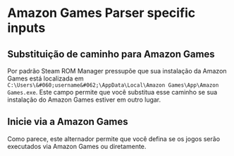 # Amazon Games Parser specific inputs

## Substituição de caminho para Amazon Games
Por padrão Steam ROM Manager pressupõe que sua instalação da Amazon Games está localizada em `C:\Users\&#060;username&#062;\AppData\Local\Amazon Games\App\Amazon Games.exe`. Este campo permite que você substitua esse caminho se sua instalação do Amazon Games estiver em outro lugar.

## Inicie via a Amazon Games

Como parece, este alternador permite que você defina se os jogos serão executados via Amazon Games ou diretamente.
